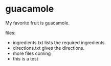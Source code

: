 # guacamole
My favorite fruit is guacamole.

files:
- ingredients.txt lists the required ingredients.
- directions.txt gives the directions.
- more files coming
- this is a test